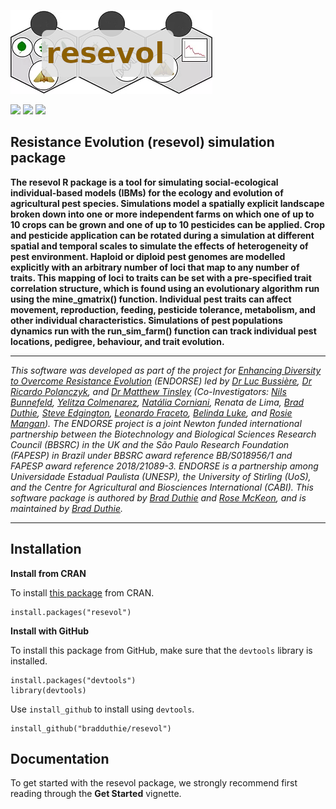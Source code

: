 ![](https://raw.githubusercontent.com/bradduthie/resevol/6b5f68620fb1f45f0bfdc5aa4e853a8305d04bf5/notebook/images/resevol_logo.png)

[![](http://www.r-pkg.org/badges/version/resevol?color=yellowgreen)](https://cran.r-project.org/package=resevol) [![](https://cranlogs.r-pkg.org:443/badges/grand-total/resevol?color=yellowgreen)](https://cranlogs.r-pkg.org:443/badges/grand-total/resevol)
[![](https://cranlogs.r-pkg.org:443/badges/last-month/resevol?color=yellowgreen)](https://cranlogs.r-pkg.org:443/badges/last-month/resevol)


Resistance Evolution (resevol) simulation package
--------------------------------------------------------------------------------

**The resevol R package is a tool for simulating social-ecological individual-based models (IBMs) for the ecology and evolution of agricultural pest species. Simulations model a spatially explicit landscape broken down into one or more independent farms on which one of up to 10 crops can be grown and one of up to 10 pesticides can be applied. Crop and pesticide application can be rotated during a simulation at different spatial and temporal scales to simulate the effects of heterogeneity of pest environment. Haploid or diploid pest genomes are modelled explicitly with an arbitrary number of loci that map to any number of traits. This mapping of loci to traits can be set with a pre-specified trait correlation structure, which is found using an evolutionary algorithm run using the mine_gmatrix() function. Individual pest traits can affect movement, reproduction, feeding, pesticide tolerance, metabolism, and other individual characteristics. Simulations of pest populations dynamics run with the run_sim_farm() function can track individual pest locations, pedigree, behaviour, and trait evolution.**

--------------------------------------------------------------------------------

*This software was developed as part of the project for [Enhancing Diversity to Overcome Resistance Evolution](https://gtr.ukri.org/projects?ref=BB%2FS018956%2F1) (ENDORSE) led by [Dr Luc Bussi&egrave;re](https://lucbussiere.com/), [Dr Ricardo Polanczyk](https://www.fcav.unesp.br/#!/docentes/ricardo-antonio-polanczyk/), and [Dr Matthew Tinsley](https://www.stir.ac.uk/people/256411) (Co-Investigators: [Nils Bunnefeld](https://www.stir.ac.uk/people/257162), [Yelitza Colmenarez](https://www.cabi.org/cabi-people/yelitza-colmenarez/), [Nat&aacute;lia Corniani](https://www.cabi.org/cabi-people/natalia-corniani/), Renata de Lima, [Brad Duthie](https://bradduthie.github.io), [Steve Edgington](https://www.cabi.org/cabi-people/steven-edgington/), [Leonardo Fraceto](https://bv.fapesp.br/en/pesquisador/3059/leonardo-fernandes-fraceto/), [Belinda Luke](https://www.cabi.org/cabi-people/belinda-luke/), and [Rosie Mangan](https://sites.google.com/site/rosemarygmangan/home)). The ENDORSE project is a joint Newton funded international partnership between the Biotechnology and Biological Sciences Research Council (BBSRC) in the UK and the S&atilde;o Paulo Research Foundation (FAPESP) in Brazil under BBSRC award reference BB/S018956/1 and FAPESP award reference 2018/21089-3. ENDORSE is a partnership among Universidade Estadual Paulista (UNESP), the University of Stirling (UoS), and the Centre for Agricultural and Biosciences International (CABI). This software package is authored by [Brad Duthie](https://github.com/bradduthie) and [Rose McKeon](https://github.com/rosemckeon), and is maintained by [Brad Duthie](https://github.com/bradduthie).*

--------------------------------------------------------------------------------


## Installation

**Install from CRAN**

To install [this package](https://CRAN.R-project.org/package=resevol) from CRAN.

```
install.packages("resevol")
```

**Install with GitHub**

To install this package from GitHub, make sure that the `devtools` library is installed.

```
install.packages("devtools")
library(devtools)
```

Use `install_github` to install using `devtools`.

```
install_github("bradduthie/resevol")
```


## Documentation

To get started with the resevol package, we strongly recommend first reading through the **Get Started** vignette.


